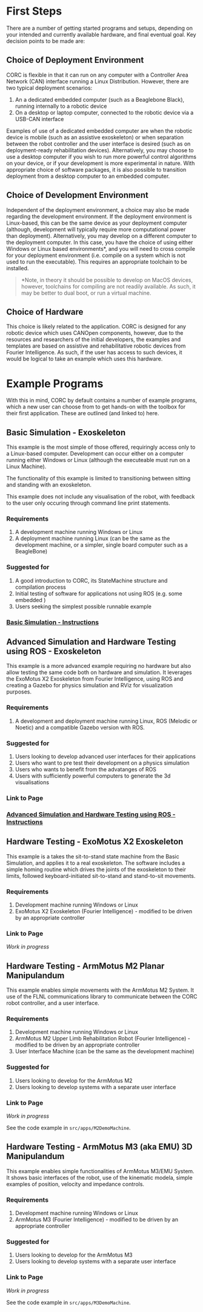 # First Steps

There are a number of getting started programs and setups, depending on your intended and currently available hardware, and final eventual goal. Key decision points to be made are:

## Choice of Deployment Environment
CORC is flexible in that it can run on any computer with a Controller Area Network (CAN) interface running a Linux Distribution. However, there are two typical deployment scenarios:

1. An a dedicated embedded computer (such as a Beaglebone Black), running internally to a robotic device
2. On a desktop or laptop computer, connected to the robotic device via a USB-CAN interface

Examples of use of a dedicated embedded computer are when the robotic device is mobile (such as an assistive exoskeleton) or when separation between the robot controller and the user interface is desired (such as on deployment-ready rehabilitation devices). Alternatively, you may choose to use a desktop computer if you wish to run more powerful control algorithms on your device, or if your development is more experimental in nature. With appropriate choice of software packages, it is also possible to transition deployment from a desktop computer to an embedded computer. 

## Choice of Development Environment
Independent of the deployment environment, a choice may also be made regarding the development environment. If the deployment environment is Linux-based, this can be the same device as your deployment computer (although, development will typically require more computational power than deployment). Alternatively, you may develop on a different computer to the deployment computer. In this case, you have the choice of using either Windows or Linux based environments*, and you will need to cross compile for your deployment environment (i.e. compile on a system which is not used to run the executable). This requires an appropriate toolchain to be installed. 

> *Note, in theory it should be possible to develop on MacOS devices, however, toolchains for compiling are not readily available. As such, it may be better to dual boot, or run a virtual machine. 

## Choice of Hardware
This choice is likely related to the application. CORC is designed for any robotic device which uses CANOpen components, however, due to the resources and researchers of the initial developers, the examples and templates are based on assistive and rehabilitative robotic devices from Fourier Intelligence. As such, if the user has access to such devices, it would be logical to take an example which uses this hardware. 

# Example Programs
With this in mind, CORC by default contains a number of example programs, which a new user can choose from to get hands-on with the toolbox for their first application. These are outlined (and linked to) here.

## Basic Simulation - Exoskeleton
This example is the most simple of those offered, requiringly access only to a Linux-based computer. Development can occur either on a computer running either Windows or Linux (although the executeable must run on a Linux Machine).

The functionality of this example is limited to transitioning between sitting and standing with an exoskeleton. 

This example does not include any visualisation of the robot, with feedback to the user only occuring through command line print statements. 

### Requirements
1. A development machine running Windows or Linux
2. A deployment machine running Linux (can be the same as the development machine, or a simpler, single board computer such as a BeagleBone)

### Suggested for
1. A good introduction to CORC, its StateMachine structure and compilation process
2. Initial testing of software for applications not using ROS (e.g. some embedded )
3. Users seeking the simplest possible runnable example 

### [Basic Simulation - Instructions](GSBasicSimulation.md) 


## Advanced Simulation and Hardware Testing using ROS - Exoskeleton
This example is a more advanced example requiring no hardware but also allow testing the same code both on hardware and simulation.
It leverages the ExoMotus X2 Exoskeleton from Fourier Intelligence, using ROS and creating a Gazebo for physics simulation and RViz for visualization purposes.

### Requirements
1. A development and deployment machine running Linux, ROS (Melodic or Noetic) and a compatible Gazebo version with ROS.

### Suggested for
1. Users looking to develop advanced user interfaces for their applications
2. Users who want to pre test their development on a physics simulation 
3. Users who wants to benefit from the advatanges of ROS
4. Users with sufficiently powerful computers to generate the 3d visualisations

### Link to Page
### [Advanced Simulation and Hardware Testing using ROS - Instructions](AdvancedSimulationAndHardwareTesting.md) 


## Hardware Testing - ExoMotus X2 Exoskeleton
This example is a takes the sit-to-stand state machine from the Basic Simulation, and applies it to a real exoskeleton. The software includes a simple homing routine which drives the joints of the exoskeleton to their limits, followed keyboard-initiated sit-to-stand and stand-to-sit movements.

### Requirements
1. Development machine running Windows or Linux
2. ExoMotus X2 Exoskeleton (Fourier Intelligence) - modified to be driven by an appropriate controller 

### Link to Page
*Work in progress*


## Hardware Testing - ArmMotus M2 Planar Manipulandum
This example enables simple movements with the ArmMotus M2 System. It use of the FLNL communications library to communicate between the CORC robot controller, and a user interface.

### Requirements
1. Development machine running Windows or Linux
2. ArmMotus M2 Upper Limb Rehabilitation Robot (Fourier Intelligence) - modified to be driven by an appropriate controller 
3. User Interface Machine (can be the same as the development machine)

### Suggested for
1. Users looking to develop for the ArmMotus M2
2. Users looking to develop systems with a separate user interface

### Link to Page
*Work in progress*

See the code example in `src/apps/M2DemoMachine`.


## Hardware Testing - ArmMotus M3 (aka EMU) 3D Manipulandum
This example enables simple functionalities of ArmMotus M3/EMU System. It shows basic interfaces of the robot, use of the kinematic modela, simple examples of position, velocity and impedance controls.

### Requirements
1. Development machine running Windows or Linux
2. ArmMotus M3 (Fourier Intelligence) - modified to be driven by an appropriate controller

### Suggested for
1. Users looking to develop for the ArmMotus M3
2. Users looking to develop systems with a separate user interface

### Link to Page
*Work in progress*

See the code example in `src/apps/M3DemoMachine`.